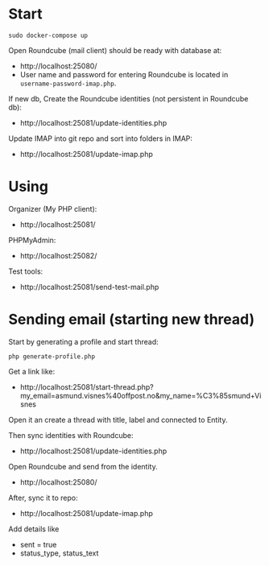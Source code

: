 
# Start

    sudo docker-compose up
    
Open Roundcube (mail client) should be ready with database at:
- http://localhost:25080/
- User name and password for entering Roundcube is located in `username-password-imap.php`.

If new db, Create the Roundcube identities (not persistent in Roundcube db):
- http://localhost:25081/update-identities.php

Update IMAP into git repo and sort into folders in IMAP:
- http://localhost:25081/update-imap.php

# Using

Organizer (My PHP client):
- http://localhost:25081/

PHPMyAdmin:
- http://localhost:25082/

Test tools:
- http://localhost:25081/send-test-mail.php

# Sending email (starting new thread)

Start by generating a profile and start thread:

    php generate-profile.php

Get a link like:

- http://localhost:25081/start-thread.php?my_email=asmund.visnes%40offpost.no&my_name=%C3%85smund+Visnes

Open it an create a thread with title, label and connected to Entity.

Then sync identities with Roundcube:
- http://localhost:25081/update-identities.php

Open Roundcube and send from the identity.
- http://localhost:25080/

After, sync it to repo:
- http://localhost:25081/update-imap.php

Add details like
- sent = true
- status_type, status_text